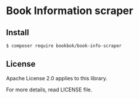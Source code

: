 # Book Information scraper

## Install

```bash
$ composer require bookbok/book-info-scraper
```

## License

Apache License 2.0 applies to this library.

For more details, read LICENSE file.
